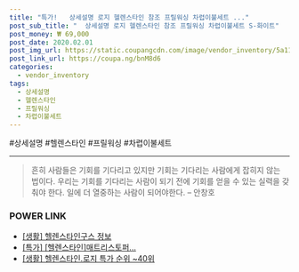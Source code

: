 ```yaml
--- 
title: "특가!   상세설명 로지 헬렌스타인 참조 프릴워싱 차렵이불세트 ..." 
post_sub_title: "  상세설명 로지 헬렌스타인 참조 프릴워싱 차렵이불세트 S-화이트" 
post_money: ₩ 69,000 
post_date: 2020.02.01 
post_img_url: https://static.coupangcdn.com/image/vendor_inventory/5a11/bb05bbf0b2ea6f00bbab4a0a63bbd5bf5a2f0281e7c71a83575a9b382650.jpg 
post_link_url: https://coupa.ng/bnM8d6 
categories: 
  - vendor_inventory 
tags: 
  - 상세설명 
  - 헬렌스타인 
  - 프릴워싱 
  - 차렵이불세트 
--- 
```

  #상세설명 #헬렌스타인 #프릴워싱 #차렵이불세트 
<hr> 

> 흔히 사람들은 기회를 기다리고 있지만 기회는 기다리는 사람에게 잡히지 않는 법이다. 우리는 기회를 기다리는 사람이 되기 전에 기회를 얻을 수 있는 실력을 갖춰야 한다. 일에 더 열중하는 사람이 되어야한다. – 안창호 


### POWER LINK

* <a href="https://blog.naver.com/fasyy4321/221770398746" target="_blank"> [생활] 헬렌스타인구스 정보 </a>
* <a href="https://blog.naver.com/sakai111/221790497925" target="_blank">[특가] [헬렌스타인]매트리스토퍼...</a>
* <a href="https://blog.naver.com/sakai111/221792087772" target="_blank"> [생활] 헬렌스타인.로지 특가 순위 ~40위</a>
